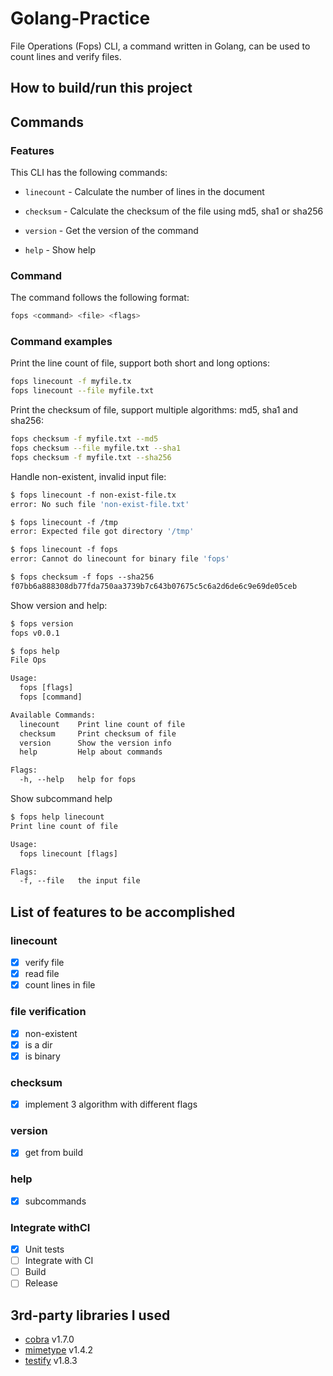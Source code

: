 # Golang-Practice


File Operations (Fops) CLI, a command written in Golang, can be used to count lines and verify files.
## How to build/run this project


## Commands

### Features

This CLI has the following commands:

- `linecount` - Calculate the number of lines in the document

- `checksum` - Calculate the checksum of the file using md5, sha1 or sha256

- `version` - Get the version of the command

- `help` - Show help


### Command 

The command follows the following format:
```bash
fops <command> <file> <flags>
```

### Command examples

Print the line count of file, support both short and long options:
```bash
fops linecount -f myfile.tx
fops linecount --file myfile.txt
```

Print the checksum of file, support multiple algorithms: md5, sha1 and sha256:
```bash
fops checksum -f myfile.txt --md5
fops checksum --file myfile.txt --sha1
fops checksum -f myfile.txt --sha256
```

Handle non-existent, invalid input file:
```bash
$ fops linecount -f non-exist-file.tx
error: No such file 'non-exist-file.txt'

$ fops linecount -f /tmp
error: Expected file got directory '/tmp'

$ fops linecount -f fops
error: Cannot do linecount for binary file 'fops'

$ fops checksum -f fops --sha256
f07bb6a888308db77fda750aa3739b7c643b07675c5c6a2d6de6c9e69de05ceb
```

Show version and help:
```bash
$ fops version
fops v0.0.1

$ fops help
File Ops

Usage:
  fops [flags]
  fops [command]

Available Commands:
  linecount    Print line count of file
  checksum     Print checksum of file
  version      Show the version info
  help         Help about commands

Flags:
  -h, --help   help for fops
```

Show subcommand help
```bash
$ fops help linecount
Print line count of file

Usage:
  fops linecount [flags]

Flags:
  -f, --file   the input file
```



## List of features to be accomplished


### linecount
- [x] verify file
- [x] read file
- [x] count lines in file

### file verification
- [x] non-existent
- [x] is a dir
- [x] is binary

### checksum
- [x] implement 3 algorithm with different flags

### version
- [x] get from build

### help
- [x] subcommands

### Integrate withCI
- [x] Unit tests
- [ ] Integrate with CI
- [ ] Build
- [ ] Release

## 3rd-party libraries I used
- [cobra](https://github.com/spf13/cobra) v1.7.0
- [mimetype](https://github.com/gabriel-vasile/mimetype) v1.4.2
- [testify](https://github.com/stretchr/testify) v1.8.3


